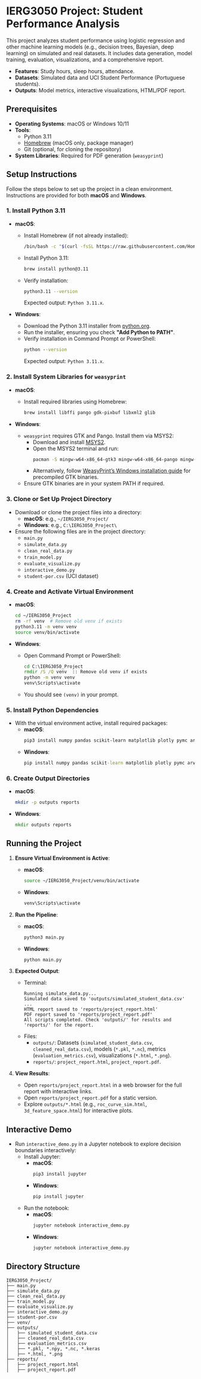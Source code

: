 # IERG3050 Project: Student Performance Analysis

This project analyzes student performance using logistic regression and other machine learning models (e.g., decision trees, Bayesian, deep learning) on simulated and real datasets. It includes data generation, model training, evaluation, visualizations, and a comprehensive report.

- **Features**: Study hours, sleep hours, attendance.
- **Datasets**: Simulated data and UCI Student Performance (Portuguese students).
- **Outputs**: Model metrics, interactive visualizations, HTML/PDF report.

## Prerequisites

- **Operating Systems**: macOS or Windows 10/11
- **Tools**:
  - Python 3.11
  - [Homebrew](https://brew.sh/) (macOS only, package manager)
  - Git (optional, for cloning the repository)
- **System Libraries**: Required for PDF generation (`weasyprint`)

## Setup Instructions

Follow the steps below to set up the project in a clean environment. Instructions are provided for both **macOS** and **Windows**.

### 1. Install Python 3.11

- **macOS**:
  - Install Homebrew (if not already installed):
    ```bash
    /bin/bash -c "$(curl -fsSL https://raw.githubusercontent.com/Homebrew/install/HEAD/install.sh)"
    ```
  - Install Python 3.11:
    ```bash
    brew install python@3.11
    ```
  - Verify installation:
    ```bash
    python3.11 --version
    ```
    Expected output: `Python 3.11.x`.

- **Windows**:
  - Download the Python 3.11 installer from [python.org](https://www.python.org/downloads/release/python-3110/).
  - Run the installer, ensuring you check **"Add Python to PATH"**.
  - Verify installation in Command Prompt or PowerShell:
    ```cmd
    python --version
    ```
    Expected output: `Python 3.11.x`.

### 2. Install System Libraries for `weasyprint`

- **macOS**:
  - Install required libraries using Homebrew:
    ```bash
    brew install libffi pango gdk-pixbuf libxml2 glib
    ```

- **Windows**:
  - `weasyprint` requires GTK and Pango. Install them via MSYS2:
    - Download and install [MSYS2](https://www.msys2.org/).
    - Open the MSYS2 terminal and run:
      ```bash
      pacman -S mingw-w64-x86_64-gtk3 mingw-w64-x86_64-pango mingw-w64-x86_64-libffi
      ```
    - Alternatively, follow [WeasyPrint’s Windows installation guide](https://weasyprint.readthedocs.io/en/stable/install.html#windows) for precompiled GTK binaries.
  - Ensure GTK binaries are in your system PATH if required.

### 3. Clone or Set Up Project Directory

- Download or clone the project files into a directory:
  - **macOS**: e.g., `~/IERG3050_Project/`
  - **Windows**: e.g., `C:\IERG3050_Project\`
- Ensure the following files are in the project directory:
  - `main.py`
  - `simulate_data.py`
  - `clean_real_data.py`
  - `train_model.py`
  - `evaluate_visualize.py`
  - `interactive_demo.py`
  - `student-por.csv` (UCI dataset)

### 4. Create and Activate Virtual Environment

- **macOS**:
  ```bash
  cd ~/IERG3050_Project
  rm -rf venv  # Remove old venv if exists
  python3.11 -m venv venv
  source venv/bin/activate
  ```

- **Windows**:
  - Open Command Prompt or PowerShell:
    ```cmd
    cd C:\IERG3050_Project
    rmdir /S /Q venv  :: Remove old venv if exists
    python -m venv venv
    venv\Scripts\activate
    ```
  - You should see `(venv)` in your prompt.

### 5. Install Python Dependencies

- With the virtual environment active, install required packages:
  - **macOS**:
    ```bash
    pip3 install numpy pandas scikit-learn matplotlib plotly pymc arviz imblearn statsmodels tensorflow weasyprint seaborn kaleido
    ```
  - **Windows**:
    ```cmd
    pip install numpy pandas scikit-learn matplotlib plotly pymc arviz imblearn statsmodels tensorflow weasyprint seaborn kaleido
    ```

### 6. Create Output Directories

- **macOS**:
  ```bash
  mkdir -p outputs reports
  ```

- **Windows**:
  ```cmd
  mkdir outputs reports
  ```

## Running the Project

1. **Ensure Virtual Environment is Active**:
   - **macOS**:
     ```bash
     source ~/IERG3050_Project/venv/bin/activate
     ```
   - **Windows**:
     ```cmd
     venv\Scripts\activate
     ```

2. **Run the Pipeline**:
   - **macOS**:
     ```bash
     python3 main.py
     ```
   - **Windows**:
     ```cmd
     python main.py
     ```

3. **Expected Output**:
   - Terminal:
     ```
     Running simulate_data.py...
     Simulated data saved to 'outputs/simulated_student_data.csv'
     ...
     HTML report saved to 'reports/project_report.html'
     PDF report saved to 'reports/project_report.pdf'
     All scripts completed. Check 'outputs/' for results and 'reports/' for the report.
     ```
   - Files:
     - `outputs/`: Datasets (`simulated_student_data.csv`, `cleaned_real_data.csv`), models (`*.pkl`, `*.nc`), metrics (`evaluation_metrics.csv`), visualizations (`*.html`, `*.png`).
     - `reports/`: `project_report.html`, `project_report.pdf`.

4. **View Results**:
   - Open `reports/project_report.html` in a web browser for the full report with interactive links.
   - Open `reports/project_report.pdf` for a static version.
   - Explore `outputs/*.html` (e.g., `roc_curve_sim.html`, `3d_feature_space.html`) for interactive plots.

## Interactive Demo

- Run `interactive_demo.py` in a Jupyter notebook to explore decision boundaries interactively:
  - Install Jupyter:
    - **macOS**:
      ```bash
      pip3 install jupyter
      ```
    - **Windows**:
      ```cmd
      pip install jupyter
      ```
  - Run the notebook:
    - **macOS**:
      ```bash
      jupyter notebook interactive_demo.py
      ```
    - **Windows**:
      ```cmd
      jupyter notebook interactive_demo.py
      ```

## Directory Structure

```
IERG3050_Project/
├── main.py
├── simulate_data.py
├── clean_real_data.py
├── train_model.py
├── evaluate_visualize.py
├── interactive_demo.py
├── student-por.csv
├── venv/
├── outputs/
│   ├── simulated_student_data.csv
│   ├── cleaned_real_data.csv
│   ├── evaluation_metrics.csv
│   ├── *.pkl, *.npy, *.nc, *.keras
│   ├── *.html, *.png
├── reports/
│   ├── project_report.html
│   ├── project_report.pdf
```